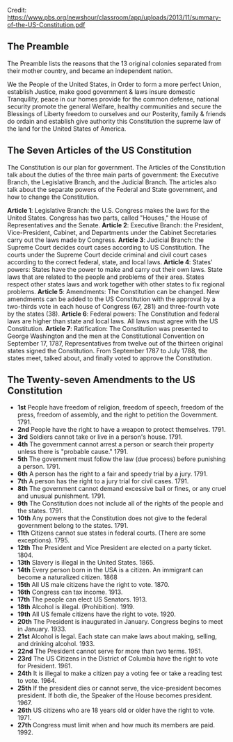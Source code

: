 Credit: https://www.pbs.org/newshour/classroom/app/uploads/2013/11/summary-of-the-US-Constitution.pdf

## The Preamble 
The Preamble lists the reasons that the 13 original colonies separated from their mother country, and became an independent nation. 

We the People of the United States, 
in Order to form a more perfect Union, 
establish Justice, make good government & laws
insure domestic Tranquility, peace in our homes 
provide for the common defense, national security
promote the general Welfare, healthy communities
and secure the Blessings of Liberty freedom
to ourselves and our Posterity, family & friends
do ordain and establish give authority
this Constitution the supreme law of the land 
for the United States of America. 

## The Seven Articles of the US Constitution 

The Constitution is our plan for government. The Articles of the Constitution talk about the duties of the 
three main parts of government: the Executive Branch, the Legislative Branch, and the Judicial Branch.
The articles also talk about the separate powers of the Federal and State government, and how to change 
the Constitution. 

**Article 1**: Legislative Branch: the U.S. Congress makes the laws for the United States. Congress has 
two parts, called "Houses," the House of Representatives and the Senate. 
**Article 2**: Executive Branch: the President, Vice-President, Cabinet, and Departments under the Cabinet Secretaries carry out the laws made by Congress. 
**Article 3**: Judicial Branch: the Supreme Court decides court cases according to US Constitution. The courts under the Supreme Court decide criminal and civil court cases according to the correct federal, state, and local laws. 
**Article 4**: States' powers: States have the power to make and carry out their own laws. State laws that are related to the people and problems of their area. States respect other states laws and work together with other states to fix regional problems. 
**Article 5**: Amendments: The Constitution can be changed. New amendments can be added to the US Constitution with the approval by a two-thirds vote in each house of Congress (67, 281) and three-fourth vote by the states (38). 
**Article 6**: Federal powers: The Constitution and federal laws are higher than state and local laws. All laws must agree with the US Constitution. 
**Article 7**: Ratification: The Constitution was presented to George Washington and the men at the Constitutional Convention on September 17, 1787, Representatives from twelve out of the thirteen original states signed the Constitution. From September 1787 to July 1788, the states meet, talked about, and finally voted to approve the Constitution. 

## The Twenty-seven Amendments to the US Constitution 

- **1st** People have freedom of religion, freedom of speech, freedom of the press, freedom of assembly, and the right to petition the Government. 1791.
- **2nd** People have the right to have a weapon to protect themselves. 1791.
- **3rd** Soldiers cannot take or live in a person's house. 1791.
- **4th** The government cannot arrest a person or search their property unless there is "probable cause." 1791.
- **5th** The government must follow the law (due process) before punishing a person. 1791.
- **6th** A person has the right to a fair and speedy trial by a jury. 1791.
- **7th** A person has the right to a jury trial for civil cases. 1791.
- **8th** The government cannot demand excessive bail or fines, or any cruel and unusual punishment. 1791.
- **9th** The Constitution does not include all of the rights of the people and the states. 1791.
- **10th** Any powers that the Constitution does not give to the federal government belong to the states. 1791.
- **11th** Citizens cannot sue states in federal courts. (There are some exceptions). 1795.
- **12th** The President and Vice President are elected on a party ticket. 1804.
- **13th** Slavery is illegal in the United States. 1865.
- **14th** Every person born in the USA is a citizen. An immigrant can become a naturalized citizen. 1868
- **15th** All US male citizens have the right to vote. 1870.
- **16th** Congress can tax income. 1913.
- **17th** The people can elect US Senators. 1913.
- **18th** Alcohol is illegal. (Prohibition). 1919.
- **19th** All US female citizens have the right to vote. 1920.
- **20th** The President is inaugurated in January. Congress begins to meet in January. 1933.
- **21st** Alcohol is legal. Each state can make laws about making, selling, and drinking alcohol. 1933.
- **22nd** The President cannot serve for more than two terms. 1951.
- **23rd** The US Citizens in the District of Columbia have the right to vote for President. 1961.
- **24th** It is illegal to make a citizen pay a voting fee or take a reading test to vote. 1964.
- **25th** If the president dies or cannot serve, the vice-president becomes president. If both die, the Speaker of the House becomes president. 1967.
- **26th** US citizens who are 18 years old or older have the right to vote. 1971.
- **27th** Congress must limit when and how much its members are paid. 1992.
